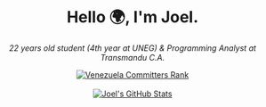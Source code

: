 <div align="center">
  <h1><strong>Hello 🌍, I'm Joel.</strong></h1>
  <p><em>22 years old student (4th year at UNEG) & Programming Analyst at Transmandu C.A.</em></p>
  <a href="https://user-badge.committers.top/venezuela/joelabreurojas" target="_blank"><img alt="Venezuela Committers Rank" src="https://user-badge.committers.top/venezuela/joelabreurojas.svg"></a>
</div>

<br>

<div align="center">
    <a href="#"><img alt="Joel's GitHub Stats" src="https://github-readme-stats.zohan.tech/api?username=joelabreurojas&show_icons=true&count_private=true&theme=nord"></a>
</div>

<!--
**j4breu/j4breu** is a ✨ _special_ ✨ repository because its `README.md` (this file) appears on your GitHub profile.

Here are some ideas to get you started:

- 🔭 I’m currently working on ...
- 🌱 I’m currently learning ...
- 👯 I’m looking to collaborate on ...
- 🤔 I’m looking for help with ...
- 💬 Ask me about ...
- 📫 How to reach me: ...
- 😄 Pronouns: ...
- ⚡ Fun fact: ...
-->
